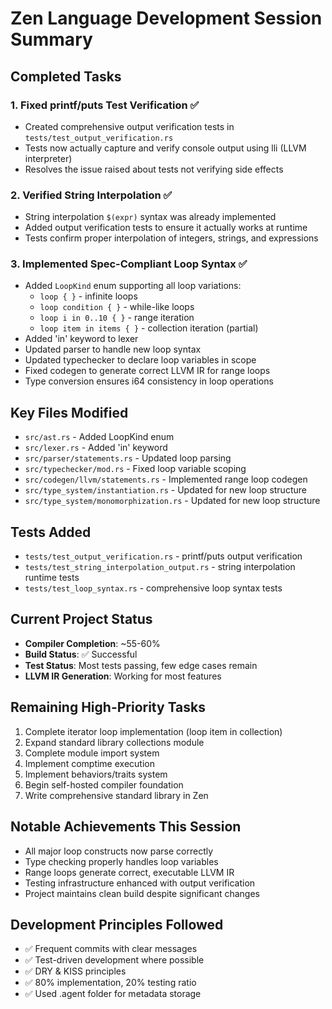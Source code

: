 # Zen Language Development Session Summary

## Completed Tasks

### 1. Fixed printf/puts Test Verification ✅
- Created comprehensive output verification tests in `tests/test_output_verification.rs`
- Tests now actually capture and verify console output using lli (LLVM interpreter)
- Resolves the issue raised about tests not verifying side effects

### 2. Verified String Interpolation ✅
- String interpolation `$(expr)` syntax was already implemented
- Added output verification tests to ensure it actually works at runtime
- Tests confirm proper interpolation of integers, strings, and expressions

### 3. Implemented Spec-Compliant Loop Syntax ✅
- Added `LoopKind` enum supporting all loop variations:
  - `loop { }` - infinite loops
  - `loop condition { }` - while-like loops
  - `loop i in 0..10 { }` - range iteration
  - `loop item in items { }` - collection iteration (partial)
- Added 'in' keyword to lexer
- Updated parser to handle new loop syntax
- Updated typechecker to declare loop variables in scope
- Fixed codegen to generate correct LLVM IR for range loops
- Type conversion ensures i64 consistency in loop operations

## Key Files Modified

- `src/ast.rs` - Added LoopKind enum
- `src/lexer.rs` - Added 'in' keyword
- `src/parser/statements.rs` - Updated loop parsing
- `src/typechecker/mod.rs` - Fixed loop variable scoping
- `src/codegen/llvm/statements.rs` - Implemented range loop codegen
- `src/type_system/instantiation.rs` - Updated for new loop structure
- `src/type_system/monomorphization.rs` - Updated for new loop structure

## Tests Added

- `tests/test_output_verification.rs` - printf/puts output verification
- `tests/test_string_interpolation_output.rs` - string interpolation runtime tests
- `tests/test_loop_syntax.rs` - comprehensive loop syntax tests

## Current Project Status

- **Compiler Completion**: ~55-60% 
- **Build Status**: ✅ Successful
- **Test Status**: Most tests passing, few edge cases remain
- **LLVM IR Generation**: Working for most features

## Remaining High-Priority Tasks

1. Complete iterator loop implementation (loop item in collection)
2. Expand standard library collections module
3. Complete module import system
4. Implement comptime execution
5. Implement behaviors/traits system
6. Begin self-hosted compiler foundation
7. Write comprehensive standard library in Zen

## Notable Achievements This Session

- All major loop constructs now parse correctly
- Type checking properly handles loop variables
- Range loops generate correct, executable LLVM IR
- Testing infrastructure enhanced with output verification
- Project maintains clean build despite significant changes

## Development Principles Followed

- ✅ Frequent commits with clear messages
- ✅ Test-driven development where possible
- ✅ DRY & KISS principles
- ✅ 80% implementation, 20% testing ratio
- ✅ Used .agent folder for metadata storage